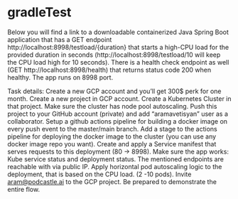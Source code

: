 # gradleTest

Below you will find a link to a downloadable containerized Java Spring Boot application that has a GET endpoint http://localhost:8998/testload/{duration}  that starts a high-CPU load for the provided duration in seconds (http://localhost:8998/testload/10 will keep the CPU load high for 10 seconds). 
There is a health check endpoint as well (GET http://localhost:8998/health) that returns status code 200 when healthy.
The app runs on 8998 port.

Task details: 
 Create a new GCP account and you’ll get 300$ perk for one month. 
 Create a new project in GCP account.
 Create a Kubernetes Cluster in that project.
 Make sure the cluster has node pool autoscaling.
 Push this project to your GitHub account (private) and add “aramavetisyan” user as a collaborator.
 Setup a github actions pipeline for building a docker image on every push event to the master/main branch.
 Add a stage to the actions pipeline for deploying the docker image to the cluster (you can use any docker image repo you want).
 Create and apply a Service manifest that serves requests to this deployment (80 -> 8998).
 Make sure the app works:
Kube service status and deployment status.
The mentioned endpoints are reachable with via public IP.
 Apply horizontal pod autoscaling logic to the deployment, that is based on the CPU load. (2 -10 pods).
 Invite aram@podcastle.ai to the GCP project.
 Be prepared to demonstrate the entire flow.
